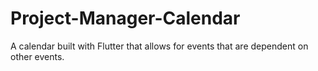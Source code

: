 # Project-Manager-Calendar
A calendar built with Flutter that allows for events that are dependent on other events.
